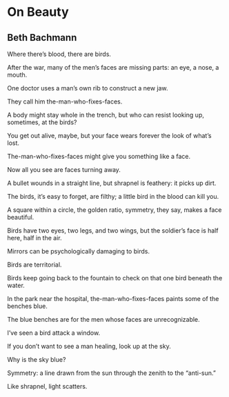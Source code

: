 # On Beauty
## Beth Bachmann
Where there’s blood, there are birds.

After the war, many of the men’s faces are missing parts: an eye, a nose, a
mouth.

One doctor uses a man’s own rib to construct a new jaw.

They call him the-man-who-fixes-faces.

A body might stay whole in the trench, but who can resist looking up,
sometimes, at the birds?

You get out alive, maybe, but your face wears forever the look of what’s lost.

The-man-who-fixes-faces might give you something like a face.

Now all you see are faces turning away.

A bullet wounds in a straight line, but shrapnel is feathery: it picks up
dirt.

The birds, it’s easy to forget, are filthy; a little bird in the blood can
kill you.

A square within a circle, the golden ratio, symmetry, they say, makes a face
beautiful.

Birds have two eyes, two legs, and two wings, but the soldier’s face is half
here, half in the air.

Mirrors can be psychologically damaging to birds.

Birds are territorial.

Birds keep going back to the fountain to check on that one bird beneath the
water.

In the park near the hospital, the-man-who-fixes-faces paints some of the
benches blue.

The blue benches are for the men whose faces are unrecognizable.

I’ve seen a bird attack a window.

If you don’t want to see a man healing, look up at the sky.

Why is the sky blue?

Symmetry: a line drawn from the sun through the zenith to the “anti-sun.”

Like shrapnel, light scatters.